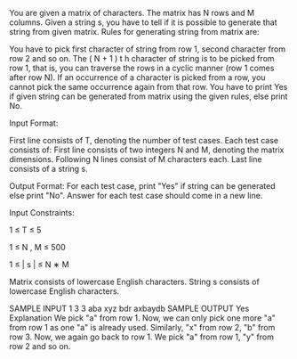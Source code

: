  
You are given a matrix of characters. The matrix has N rows and M columns. Given a string s, you have to tell if it is possible to generate that string from given matrix.
Rules for generating string from matrix are:

You have to pick first character of string from row 1, second character from row 2 and so on. The 
(
N
+
1
)
t
h
 character of string is to be picked from row 1, that is, you can traverse the rows in a cyclic manner (row 1 comes after row N).
If an occurrence of a character is picked from a row, you cannot pick the same occurrence again from that row.
You have to print Yes if given string can be generated from matrix using the given rules, else print No.

Input Format:

First line consists of T, denoting the number of test cases.
Each test case consists of:
First line consists of two integers N and M, denoting the matrix dimensions.
Following N lines consist of M characters each.
Last line consists of a string s.

Output Format:
For each test case, print "Yes" if string can be generated else print "No". Answer for each test case should come in a new line.

Input Constraints:


1
≤
T
≤
5


1
≤
N
,
M
≤
500


1
≤
|
s
|
≤
N
∗
M

Matrix consists of lowercase English characters.
String s consists of lowercase English characters.

SAMPLE INPUT 
1
3 3
aba
xyz
bdr
axbaydb
SAMPLE OUTPUT 
Yes
Explanation
We pick "a" from row 1. Now, we can only pick one more "a" from row 1 as one "a" is already used.
Similarly, "x" from row 2, "b" from row 3.
Now, we again go back to row 1.
We pick "a" from row 1, "y" from row 2 and so on.

